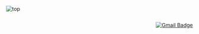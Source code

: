 ![top](https://capsule-render.vercel.app/api?type=waving&color=ffffffff&height=200&section=header&text=YANG&fontSize=350&fontColor=000&animation=twinkling&fontAlignY=50)  
<div style="float: right;">
  
[![Gmail Badge](https://img.shields.io/badge/Gmail-d14836?style=flat-square&logo=Gmail&logoColor=white&link=mailto:yanwhocodes@gmail.com)](mailto:ynawhocodes@gmail.com)
</div>
